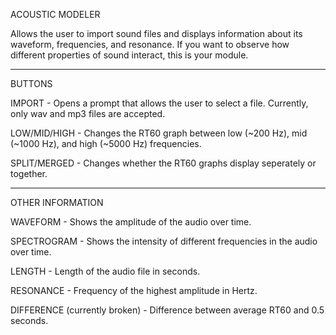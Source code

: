 ACOUSTIC MODELER

Allows the user to import sound files and displays information about its waveform, frequencies, and resonance. If you want to observe how different properties of sound interact, this is your module.

----------

BUTTONS

IMPORT - Opens a prompt that allows the user to select a file. Currently, only wav and mp3 files are accepted.

LOW/MID/HIGH - Changes the RT60 graph between low (~200 Hz), mid (~1000 Hz), and high (~5000 Hz) frequencies.

SPLIT/MERGED - Changes whether the RT60 graphs display seperately or together.

----------

OTHER INFORMATION

WAVEFORM - Shows the amplitude of the audio over time.

SPECTROGRAM - Shows the intensity of different frequencies in the audio over time.

LENGTH - Length of the audio file in seconds.

RESONANCE - Frequency of the highest amplitude in Hertz.

DIFFERENCE (currently broken) - Difference between average RT60 and 0.5 seconds.
